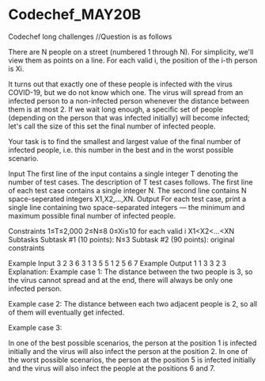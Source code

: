 # Codechef_MAY20B
Codechef long challenges
//Question is as follows


There are N people on a street (numbered 1 through N). For simplicity, we'll view them as points on a line. For each valid i, the position of the i-th person is Xi.

It turns out that exactly one of these people is infected with the virus COVID-19, but we do not know which one. The virus will spread from an infected person to a non-infected person whenever the distance between them is at most 2. If we wait long enough, a specific set of people (depending on the person that was infected initially) will become infected; let's call the size of this set the final number of infected people.

Your task is to find the smallest and largest value of the final number of infected people, i.e. this number in the best and in the worst possible scenario.

Input
The first line of the input contains a single integer T denoting the number of test cases. The description of T test cases follows.
The first line of each test case contains a single integer N.
The second line contains N space-seperated integers X1,X2,…,XN.
Output
For each test case, print a single line containing two space-separated integers ― the minimum and maximum possible final number of infected people.

Constraints
1≤T≤2,000
2≤N≤8
0≤Xi≤10 for each valid i
X1<X2<…<XN
Subtasks
Subtask #1 (10 points): N≤3
Subtask #2 (90 points): original constraints

Example Input
3
2
3 6
3
1 3 5
5
1 2 5 6 7
Example Output
1 1
3 3
2 3
Explanation:
Example case 1: The distance between the two people is 3, so the virus cannot spread and at the end, there will always be only one infected person.

Example case 2: The distance between each two adjacent people is 2, so all of them will eventually get infected.

Example case 3:

In one of the best possible scenarios, the person at the position 1 is infected initially and the virus will also infect the person at the position 2.
In one of the worst possible scenarios, the person at the position 5 is infected initially and the virus will also infect the people at the positions 6 and 7.
